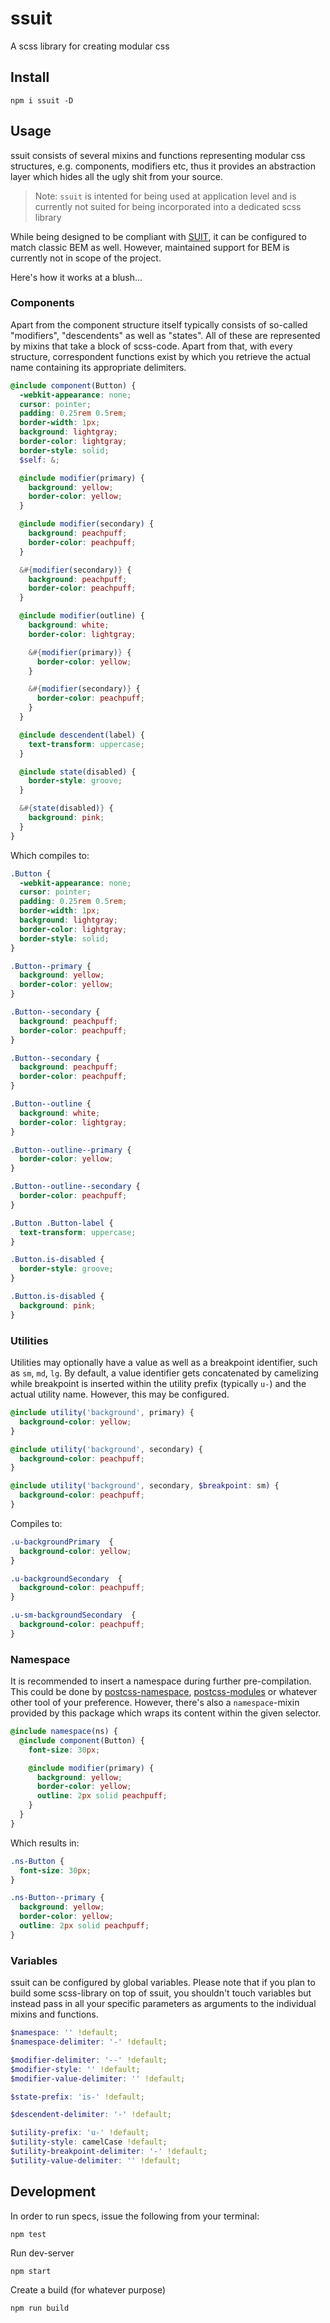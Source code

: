 # ssuit

A scss library for creating modular css


## Install

```cli
npm i ssuit -D
```

## Usage

ssuit consists of several mixins and functions representing modular css structures, e.g. components, modifiers etc, thus it provides an abstraction layer which hides all the ugly shit from your source.

> Note: `ssuit` is intented for being used at application level and is currently not suited for being incorporated into a dedicated scss library

While being designed to be compliant with [SUIT](https://github.com/suitcss/suit/blob/master/doc/naming-conventions.md), it can be configured to match classic BEM as well. However, maintained support for BEM is currently not in scope of the project.

Here's how it works at a blush...


### Components

Apart from the component structure itself typically consists of so-called "modifiers", "descendents" as well as "states". All of these are represented by mixins that take a block of scss-code. Apart from that, with every structure, correspondent functions exist by which you retrieve the actual name containing its appropriate delimiters.

```scss
@include component(Button) {
  -webkit-appearance: none;
  cursor: pointer;
  padding: 0.25rem 0.5rem;
  border-width: 1px;
  background: lightgray;
  border-color: lightgray;
  border-style: solid;
  $self: &;

  @include modifier(primary) {
    background: yellow;
    border-color: yellow;
  }

  @include modifier(secondary) {
    background: peachpuff;
    border-color: peachpuff;
  }

  &#{modifier(secondary)} {
    background: peachpuff;
    border-color: peachpuff;
  }

  @include modifier(outline) {
    background: white;
    border-color: lightgray;

    &#{modifier(primary)} {
      border-color: yellow;
    }

    &#{modifier(secondary)} {
      border-color: peachpuff;
    }
  }

  @include descendent(label) {
    text-transform: uppercase;
  }

  @include state(disabled) {
    border-style: groove;
  }

  &#{state(disabled)} {
    background: pink;
  }
}
```

Which compiles to:

```css
.Button {
  -webkit-appearance: none;
  cursor: pointer;
  padding: 0.25rem 0.5rem;
  border-width: 1px;
  background: lightgray;
  border-color: lightgray;
  border-style: solid;
}

.Button--primary {
  background: yellow;
  border-color: yellow;
}

.Button--secondary {
  background: peachpuff;
  border-color: peachpuff;
}

.Button--secondary {
  background: peachpuff;
  border-color: peachpuff;
}

.Button--outline {
  background: white;
  border-color: lightgray;
}

.Button--outline--primary {
  border-color: yellow;
}

.Button--outline--secondary {
  border-color: peachpuff;
}

.Button .Button-label {
  text-transform: uppercase;
}

.Button.is-disabled {
  border-style: groove;
}

.Button.is-disabled {
  background: pink;
}
```

### Utilities

Utilities may optionally have a value as well as a breakpoint identifier, such as `sm`, `md`, `lg`. By default, a value identifier gets concatenated by camelizing while breakpoint is inserted within the utility prefix (typically `u-`) and the actual utility name. However, this may be configured.

```scss
@include utility('background', primary) {
  background-color: yellow;
}

@include utility('background', secondary) {
  background-color: peachpuff;
}

@include utility('background', secondary, $breakpoint: sm) {
  background-color: peachpuff;
}
```

Compiles to:

```css
.u-backgroundPrimary  {
  background-color: yellow;
}

.u-backgroundSecondary  {
  background-color: peachpuff;
}

.u-sm-backgroundSecondary  {
  background-color: peachpuff;
}
```


### Namespace

It is recommended to insert a namespace during further pre-compilation. This could be done by [postcss-namespace](https://www.npmjs.com/package/postcss-class-namespace), [postcss-modules](https://www.npmjs.com/package/postcss-modules) or whatever other tool of your preference. However, there's also a `namespace`-mixin provided by this package which wraps its content within the given selector.

```scss
@include namespace(ns) {
  @include component(Button) {
    font-size: 30px;

    @include modifier(primary) {
      background: yellow;
      border-color: yellow;
      outline: 2px solid peachpuff;
    }
  }
}
```

Which results in:

```css
.ns-Button {
  font-size: 30px;
}

.ns-Button--primary {
  background: yellow;
  border-color: yellow;
  outline: 2px solid peachpuff;
}
```

### Variables

ssuit can be configured by global variables. Please note that if you plan to build some scss-library on top of ssuit, you shouldn't touch variables but instead pass in all your specific parameters as arguments to the individual mixins and functions.

```scss
$namespace: '' !default;
$namespace-delimiter: '-' !default;

$modifier-delimiter: '--' !default;
$modifier-style: '' !default;
$modifier-value-delimiter: '' !default;

$state-prefix: 'is-' !default;

$descendent-delimiter: '-' !default;

$utility-prefix: 'u-' !default;
$utility-style: camelCase !default;
$utility-breakpoint-delimiter: '-' !default;
$utility-value-delimiter: '' !default;
```


## Development

In order to run specs, issue the following from your terminal:

```cli
npm test
```

Run dev-server

```cli
npm start
```

Create a build (for whatever purpose)

```cli
npm run build
```

